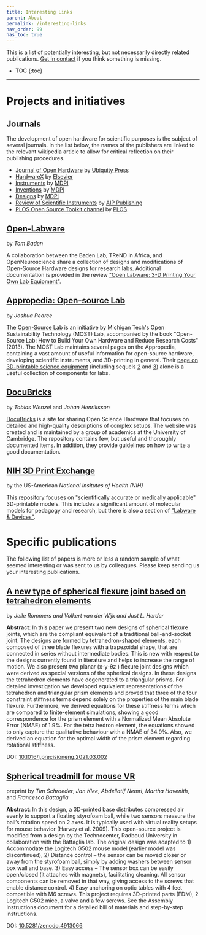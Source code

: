 ```yaml
---
title: Interesting Links
parent: About
permalink: /interesting-links
nav_order: 99
has_toc: true
---
```



This is a list of potentially interesting, but not necessarily directly related publications. [Get in contact]({{site.baseurl}}/about) if you think something is missing.

* TOC 
{:toc}

---

# Projects and initiatives

## Journals

The development of open hardware for scientific purposes is the subject of several journals. In the list below, the names of the publishers are linked to the relevant wikipedia article to allow for critical reflection on their publishing procedures.

- [Journal of Open Hardware](https://openhardware.metajnl.com/) by [Ubiquity Press](https://en.wikipedia.org/wiki/Ubiquity_Press)
- [HardwareX](https://www.journals.elsevier.com/hardwarex/) by [Elsevier](https://en.wikipedia.org/wiki/Elsevier)
- [Instruments](https://www.mdpi.com/journal/instruments) by [MDPI](https://en.wikipedia.org/wiki/MDPI)
- [Inventions](https://www.mdpi.com/journal/inventions) by [MDPI](https://en.wikipedia.org/wiki/MDPI)
- [Designs](https://www.mdpi.com/journal/designs) by [MDPI](https://en.wikipedia.org/wiki/MDPI)
- [Review of Scientific Instruments](https://aip.scitation.org/journal/rsi) by [AIP Publishing](https://en.wikipedia.org/wiki/American_Institute_of_Physics#AIP_Publishing)
- [PLOS Open Source Toolkit channel](https://collections.plos.org/channel/open-source-toolkit/) by [PLOS](https://en.wikipedia.org/wiki/PLOS)


## [Open-Labware](https://open-labware.net/)

by *Tom Baden*

A collaboration between the Baden Lab, TReND in Africa, and OpenNeuroscience share a collection of designs and modifications of Open-Source Hardware designs for research labs. Additional documentation is provided in the review ["Open Labware: 3-D Printing Your Own Lab Equipment"](https://doi.org/10.1371/journal.pbio.1002086).

## [Appropedia: Open-source Lab](https://www.appropedia.org/Open-source_Lab)

by *Joshua Pearce*

The [Open-Source Lab](https://www.appropedia.org/Open-source_Lab) is an initiative by Michigan Tech's Open Sustainability Technology (MOST) Lab, accompanied by the book "Open-Source Lab: How to Build Your Own Hardware and Reduce Research Costs" (2013). The MOST Lab maintains several pages on the Appropedia, containing a vast amount of useful information for open-source hardware, developing scientific instruments, and 3D-printing in general. Their [page on 3D-printable science equipment](https://www.appropedia.org/3D_printable_science_equipment) (including sequels [2](https://www.appropedia.org/3D_printable_science_equipment_page_2) and [3](https://www.appropedia.org/3D_printable_science_equipment_page_3)) alone is a useful collection of components for labs.

## [DocuBricks](https://docubricks.com/)

by *Tobias Wenzel* and *Johan Henriksson*

[DocuBricks](https://docubricks.com/) is a site for sharing Open Science Hardware that focuses on detailed and high-quality descriptions of complex setups. The website was created and is maintained by a group of academics at the University of Cambridge. The repository contains few, but useful and thoroughly documented items. In addition, they provide guidelines on how to write a good documentation.

## [NIH 3D Print Exchange](https://3dprint.nih.gov/)

by the US-American *National Insitutes of Health (NIH)*

This [repository](https://3dprint.nih.gov/) focuses on "scientifically accurate or medically applicable" 3D-printable models. This includes a significant amount of molecular models for pedagogy and research, but there is also a section of ["Labware & Devices"](https://3dprint.nih.gov/discover?field_model_category_tag_tid[]=93).

# Specific publications

The following list of papers is more or less a random sample of what seemed interesting or was sent to us by colleagues. Please keep sending us your interesting publications.

## [A new type of spherical flexure joint based on tetrahedron elements](https://doi.org/10.1016/j.precisioneng.2021.03.002)

by *Jelle Rommers and Volkert van der Wijk and Just L. Herder*

**Abstract**: In this paper we present two new designs of spherical flexure joints, which are the compliant equivalent of a
traditional ball-and-socket joint. The designs are formed by tetrahedron-shaped elements, each composed of
three blade flexures with a trapezoidal shape, that are connected in series without intermediate bodies. This is
new with respect to the designs currently found in literature and helps to increase the range of motion. We also
present two planar (x-y-θz ) flexure joint designs which were derived as special versions of the spherical designs.
In these designs the tetrahedron elements have degenerated to a triangular prisms. For detailed investigation we
developed equivalent representations of the tetrahedron and triangular prism elements and proved that three of
the four constraint stiffness terms depend solely on the properties of the main blade flexure. Furthermore, we
derived equations for these stiffness terms which are compared to finite-element simulations, showing a good
correspondence for the prism element with a Normalized Mean Absolute Error (NMAE) of 1.9%. For the tetra­
hedron element, the equations showed to only capture the qualitative behaviour with a NMAE of 34.9%. Also, we
derived an equation for the optimal width of the prism element regarding rotational stiffness.

DOI: [10.1016/j.precisioneng.2021.03.002](https://doi.org/10.1016/j.precisioneng.2021.03.002)

## [Spherical treadmill for mouse VR](https://doi.org/10.5281/zenodo.4913066)

preprint by *Tim Schroeder*, *Jan Klee*, *Abdellatif Nemri*, *Martha Havenith*, and *Francesco Battaglia*

**Abstract**: In this design, a 3D-printed base distributes compressed air evenly to support a floating styrofoam ball, while two sensors measure the ball’s rotation speed on 2 axes. It is typically used with virtual reality setups for mouse behavior (Harvey et al. 2009). This open-source project is modified from a design by the Technocenter, Radboud University in collaboration with the Battaglia lab. The original design was adapted to 1) Accommodate the Logitech G502 mouse model (earlier model was discontinued), 2) Distance control – the sensor can be moved closer or away from the styrofoam ball, simply by adding washers between sensor box wall and base. 3) Easy access – The sensor box can be easily open/closed (it attaches with magnets), facilitating cleaning. All sensor components can be removed in that way, giving access to the screws that enable distance control. 4) Easy anchoring on optic tables with 4 feet compatible with M6 screws. This project requires 3D-printed parts (FDM), 2 Logitech G502 mice, a valve and a few screws. See the Assembly Instructions document for a detailed bill of materials and step-by-step instructions.

DOI: [10.5281/zenodo.4913066](https://doi.org/10.5281/zenodo.4913066)